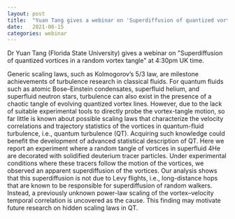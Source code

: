 ```yaml
---
layout: post
title:  "Yuan Tang gives a webinar on 'Superdiffusion of quantized vortices in a random vortex tangle' at 4:30pm (UK)"
date:   2021-06-15
categories: webinar
---
```

Dr Yuan Tang (Florida State University) gives a webinar on "Superdiffusion of quantized vortices in a random vortex tangle" at 4:30pm UK time.

Generic scaling laws, such as Kolmogorov’s 5/3 law, are milestone achievements of turbulence research in classical fluids. For quantum
fluids such as atomic Bose–Einstein condensates, superfluid helium, and superfluid neutron stars, turbulence can also exist in the presence of a chaotic tangle of evolving quantized vortex lines. However, due to the lack of suitable experimental tools to directly probe the vortex-tangle motion, so far little is known about possible scaling laws that characterize the velocity correlations and trajectory statistics of the vortices in quantum-fluid turbulence, i.e., quantum turbulence (QT). Acquiring such knowledge could benefit the development of advanced statistical
description of QT. Here we report an experiment where a random tangle of vortices in superfluid 4He are decorated with solidified deuterium tracer particles. Under experimental conditions where these tracers follow the motion of the vortices, we observed an apparent superdiffusion of the vortices. Our analysis shows that this superdiffusion is not due to Levy flights, i.e., long-distance hops that are known to be responsible for superdiffusion of random walkers. Instead, a previously unknown power-law scaling of the vortex–velocity temporal correlation is uncovered as the cause. This finding may motivate future research on hidden scaling laws in QT.

